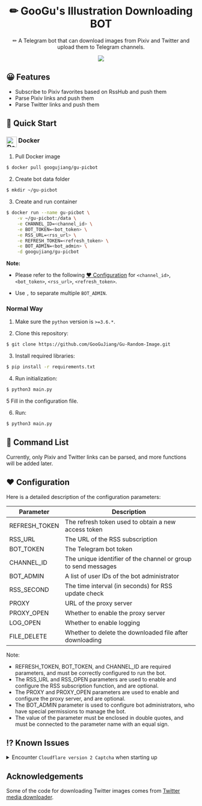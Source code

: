 <div align="center">
  <h1>✏ GooGu's Illustration Downloading BOT</h1>
  <p>✏ A Telegram bot that can download images from Pixiv and Twitter and upload them to Telegram channels.</p>

  ![](https://ggj.moe/wp-content/uploads/2023/03/botimg.webp)
</div>

## 😀 Features
- Subscribe to Pixiv favorites based on RssHub and push them
- Parse Pixiv links and push them
- Parse Twitter links and push them

## 🤔 Quick Start

### <img src="https://user-images.githubusercontent.com/511499/117447182-29758200-af0b-11eb-97bd-58723fee62ab.png" alt="Docker" height="28px" align="top"/> Docker

1. Pull Docker image

```bash
$ docker pull googujiang/gu-picbot
```

2. Create bot data folder
```bash
$ mkdir ~/gu-picbot
```

3. Create and run container

```bash
$ docker run --name gu-picbot \
    -v ~/gu-picbot:/data \
    -e CHANNEL_ID=<channel_id> \
    -e BOT_TOKEN=<bot_token> \
    -e RSS_URL=<rss_url> \
    -e REFRESH_TOKEN=<refresh_token> \
    -e BOT_ADMIN=<bot_admin> \
    -d googujiang/gu-picbot
```

**Note:**
* Please refer to the following [❤️ Configuration](#%EF%B8%8F-configuration) for `<channel_id>`, `<bot_token>`, `<rss_url>`, `<refresh_token>`.

* Use `,` to separate multiple `BOT_ADMIN`.

### Normal Way

1. Make sure the `python` version is `>=3.6.*`.

2. Clone this repository:

```bash
$ git clone https://github.com/GooGuJiang/Gu-Random-Image.git
```

3. Install required libraries:

```bash
$ pip install -r requirements.txt
```

4. Run initialization:
```bash
$ python3 main.py
```

5 Fill in the configuration file.

6. Run:

```bash
$ python3 main.py
```

## 🤖 Command List

Currently, only Pixiv and Twitter links can be parsed, and more functions will be added later.

## ❤️ Configuration

Here is a detailed description of the configuration parameters:

| Parameter | Description |
| --- | --- |
| REFRESH\_TOKEN | The refresh token used to obtain a new access token |
| RSS\_URL | The URL of the RSS subscription |
| BOT\_TOKEN | The Telegram bot token |
| CHANNEL\_ID | The unique identifier of the channel or group to send messages |
| BOT\_ADMIN | A list of user IDs of the bot administrator |
| RSS\_SECOND | The time interval (in seconds) for RSS update check |
| PROXY | URL of the proxy server |
| PROXY\_OPEN | Whether to enable the proxy server |
| LOG\_OPEN | Whether to enable logging |
| FILE\_DELETE | Whether to delete the downloaded file after downloading |

Note:

* REFRESH\_TOKEN, BOT\_TOKEN, and CHANNEL\_ID are required parameters, and must be correctly configured to run the bot.
* The RSS\_URL and RSS\_OPEN parameters are used to enable and configure the RSS subscription function, and are optional.
* The PROXY and PROXY\_OPEN parameters are used to enable and configure the proxy server, and are optional.
* The BOT\_ADMIN parameter is used to configure bot administrators, who have special permissions to manage the bot.
* The value of the parameter must be enclosed in double quotes, and must be connected to the parameter name with an equal sign.

## ⁉️ Known Issues

<details> 
<summary> 
Encounter <code>Cloudflare version 2 Captcha</code> when starting up
</summary> 
Solution:

It has been solved by a hardcore method, but if it still doesn't work after 10 automatic retries, it may be an IP problem.
</details> 

## Acknowledgements

Some of the code for downloading Twitter images comes from [Twitter media downloader](https://github.com/mengzonefire/twitter-media-downloader).
